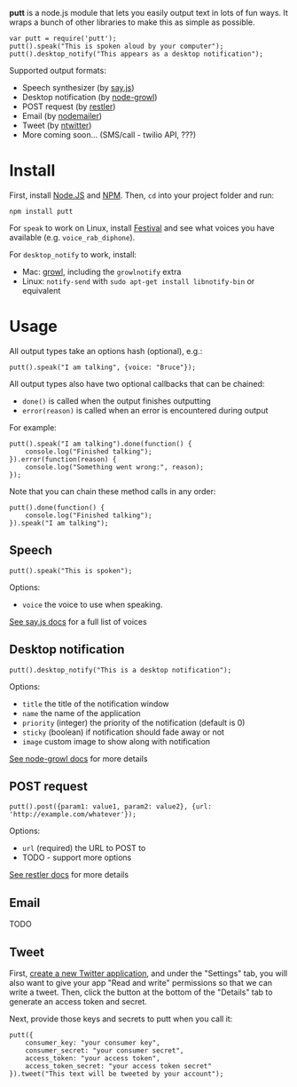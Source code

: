 **putt** is a node.js module that lets you easily output text in lots of fun ways. It wraps a bunch of other libraries to make this as simple as possible.

    var putt = require('putt');
    putt().speak("This is spoken aloud by your computer");
    putt().desktop_notify("This appears as a desktop notification");

Supported output formats:

* Speech synthesizer (by [say.js](https://github.com/Marak/say.js))
* Desktop notification (by [node-growl](https://github.com/visionmedia/node-growl))
* POST request (by [restler](https://github.com/danwrong/restler))
* Email (by [nodemailer](https://github.com/andris9/nodemailer))
* Tweet (by [ntwitter](https://github.com/AvianFlu/ntwitter))
* More coming soon... (SMS/call - twilio API, ???)

# Install

First, install [Node.JS](http://nodejs.org/) and [NPM](http://npmjs.org/). Then, `cd` into your project folder and run:

    npm install putt

For `speak` to work on Linux, install [Festival](http://www.cstr.ed.ac.uk/projects/festival/) and see what voices you have available (e.g. `voice_rab_diphone`).

For `desktop_notify` to work, install:

* Mac: [growl](http://code.google.com/p/growl/downloads/list), including the `growlnotify` extra
* Linux: `notify-send` with `sudo apt-get install libnotify-bin` or equivalent

# Usage

All output types take an options hash (optional), e.g.:

    putt().speak("I am talking", {voice: "Bruce"});

All output types also have two optional callbacks that can be chained:

* `done()` is called when the output finishes outputting
* `error(reason)` is called when an error is encountered during output

For example:

    putt().speak("I am talking").done(function() {
        console.log("Finished talking");
    }).error(function(reason) {
        console.log("Something went wrong:", reason);
    });

Note that you can chain these method calls in any order:

    putt().done(function() {
        console.log("Finished talking");
    }).speak("I am talking");

## Speech

    putt().speak("This is spoken");
    
Options:

* `voice` the voice to use when speaking.

[See say.js docs](https://github.com/Marak/say.js) for a full list of voices

## Desktop notification

    putt().desktop_notify("This is a desktop notification");

Options:

* `title` the title of the notification window
* `name` the name of the application
* `priority` (integer) the priority of the notification (default is 0)
* `sticky` (boolean) if notification should fade away or not
* `image` custom image to show along with notification

[See node-growl docs](https://github.com/visionmedia/node-growl) for more details

## POST request

    putt().post({param1: value1, param2: value2}, {url: 'http://example.com/whatever'});

Options:

* `url` (required) the URL to POST to
* TODO - support more options

[See restler docs](https://github.com/danwrong/restler) for more details

## Email

TODO

## Tweet

First, [create a new Twitter application](https://dev.twitter.com/apps/new), and under the "Settings" tab, you will also want to give your app "Read and write" permissions so that we can write a tweet. Then, click the button at the bottom of the "Details" tab to generate an access token and secret.

Next, provide those keys and secrets to putt when you call it:

    putt({
        consumer_key: "your consumer key",
        consumer_secret: "your consumer secret",
        access_token: "your access token",
        access_token_secret: "your access token secret"
    }).tweet("This text will be tweeted by your account");
